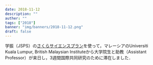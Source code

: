 ```yaml
---
date: 2018-11-12
description: ""
auther: ""
tags: ["2018"]
banner: "img/banners/2018-11-12.png"
draft: false
---
```

学振（JSPS）の[さくらサイエンスプラン](https://ssp.jst.go.jp/)を使って，マレーシアのUniversiti Kuala Lumpur, British Malaysian Instituteから大学院生と助教（Assistant Professor）が来日し，3週間国際共同研究のために滞在しました．
